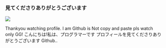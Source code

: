### 見てくださりありがとうございます

 <img src="https://github-readme-stats.vercel.app/api/top-langs/?username=eita0819&layout=compact">


Thankyou watching profile.
I am Github is Not copy and paste
pls watch only
GG!
こんにちは!私は、プログラマーです
プロフィールを見てくださりありがとうございます
Github..
